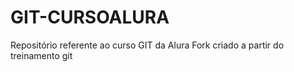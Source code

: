 # GIT-CURSOALURA
Repositório referente ao curso GIT da Alura
Fork criado a partir do treinamento git
